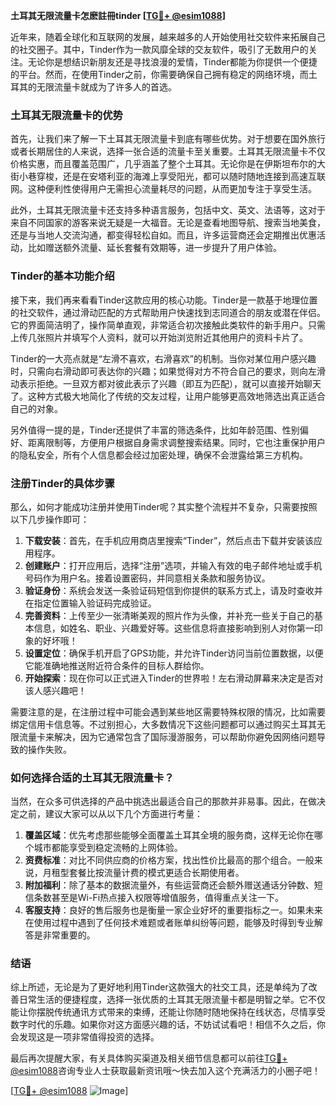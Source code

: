 **土耳其无限流量卡怎麽註冊tinder [[TG💪+ @esim1088](https://t.me/s/esim1088)]**

近年来，随着全球化和互联网的发展，越来越多的人开始使用社交软件来拓展自己的社交圈子。其中，Tinder作为一款风靡全球的交友软件，吸引了无数用户的关注。无论你是想结识新朋友还是寻找浪漫的爱情，Tinder都能为你提供一个便捷的平台。然而，在使用Tinder之前，你需要确保自己拥有稳定的网络环境，而土耳其的无限流量卡就成为了许多人的首选。

### 土耳其无限流量卡的优势

首先，让我们来了解一下土耳其无限流量卡到底有哪些优势。对于想要在国外旅行或者长期居住的人来说，选择一张合适的流量卡至关重要。土耳其无限流量卡不仅价格实惠，而且覆盖范围广，几乎涵盖了整个土耳其。无论你是在伊斯坦布尔的大街小巷穿梭，还是在安塔利亚的海滩上享受阳光，都可以随时随地连接到高速互联网。这种便利性使得用户无需担心流量耗尽的问题，从而更加专注于享受生活。

此外，土耳其无限流量卡还支持多种语言服务，包括中文、英文、法语等，这对于来自不同国家的游客来说无疑是一大福音。无论是查看地图导航、搜索当地美食，还是与当地人交流沟通，都变得轻松自如。而且，许多运营商还会定期推出优惠活动，比如赠送额外流量、延长套餐有效期等，进一步提升了用户体验。

### Tinder的基本功能介绍

接下来，我们再来看看Tinder这款应用的核心功能。Tinder是一款基于地理位置的社交软件，通过滑动匹配的方式帮助用户快速找到志同道合的朋友或潜在伴侣。它的界面简洁明了，操作简单直观，非常适合初次接触此类软件的新手用户。只需上传几张照片并填写个人资料，就可以开始浏览附近其他用户的资料卡片了。

Tinder的一大亮点就是“左滑不喜欢，右滑喜欢”的机制。当你对某位用户感兴趣时，只需向右滑动即可表达你的兴趣；如果觉得对方不符合自己的要求，则向左滑动表示拒绝。一旦双方都对彼此表示了兴趣（即互为匹配），就可以直接开始聊天了。这种方式极大地简化了传统的交友过程，让用户能够更高效地筛选出真正适合自己的对象。

另外值得一提的是，Tinder还提供了丰富的筛选条件，比如年龄范围、性别偏好、距离限制等，方便用户根据自身需求调整搜索结果。同时，它也注重保护用户的隐私安全，所有个人信息都会经过加密处理，确保不会泄露给第三方机构。

### 注册Tinder的具体步骤

那么，如何才能成功注册并使用Tinder呢？其实整个流程并不复杂，只需要按照以下几步操作即可：

1. **下载安装**：首先，在手机应用商店里搜索“Tinder”，然后点击下载并安装该应用程序。
2. **创建账户**：打开应用后，选择“注册”选项，并输入有效的电子邮件地址或手机号码作为用户名。接着设置密码，并同意相关条款和服务协议。
3. **验证身份**：系统会发送一条验证码短信到你提供的联系方式上，请及时查收并在指定位置输入验证码完成验证。
4. **完善资料**：上传至少一张清晰美观的照片作为头像，并补充一些关于自己的基本信息，如姓名、职业、兴趣爱好等。这些信息将直接影响到别人对你第一印象的好坏哦！
5. **设置定位**：确保手机开启了GPS功能，并允许Tinder访问当前位置数据，以便它能准确地推送附近符合条件的目标人群给你。
6. **开始探索**：现在你可以正式进入Tinder的世界啦！左右滑动屏幕来决定是否对该人感兴趣吧！

需要注意的是，在注册过程中可能会遇到某些地区需要特殊权限的情况，比如需要绑定信用卡信息等。不过别担心，大多数情况下这些问题都可以通过购买土耳其无限流量卡来解决，因为它通常包含了国际漫游服务，可以帮助你避免因网络问题导致的操作失败。

### 如何选择合适的土耳其无限流量卡？

当然，在众多可供选择的产品中挑选出最适合自己的那款并非易事。因此，在做决定之前，建议大家可以从以下几个方面进行考量：

1. **覆盖区域**：优先考虑那些能够全面覆盖土耳其全境的服务商，这样无论你在哪个城市都能享受到稳定流畅的上网体验。
2. **资费标准**：对比不同供应商的价格方案，找出性价比最高的那个组合。一般来说，月租型套餐比按流量计费的模式更适合长期使用者。
3. **附加福利**：除了基本的数据流量外，有些运营商还会额外赠送通话分钟数、短信条数甚至是Wi-Fi热点接入权限等增值服务，值得重点关注一下。
4. **客服支持**：良好的售后服务也是衡量一家企业好坏的重要指标之一。如果未来在使用过程中遇到了任何技术难题或者账单纠纷等问题，能够及时得到专业解答是非常重要的。

### 结语

综上所述，无论是为了更好地利用Tinder这款强大的社交工具，还是单纯为了改善日常生活的便捷程度，选择一张优质的土耳其无限流量卡都是明智之举。它不仅能让你摆脱传统通讯方式带来的束缚，还能让你随时随地保持在线状态，尽情享受数字时代的乐趣。如果你对这方面感兴趣的话，不妨试试看吧！相信不久之后，你会发现这是一项非常值得投资的选择。

最后再次提醒大家，有关具体购买渠道及相关细节信息都可以前往[TG💪+ @esim1088](https://t.me/s/esim1088)咨询专业人士获取最新资讯哦～快去加入这个充满活力的小圈子吧！

[[TG💪+ @esim1088](https://t.me/s/esim1088) ![Image](https://i.postimg.cc/4NQfJmqS/Snipaste-2025-05-13-00-14-12.png)]